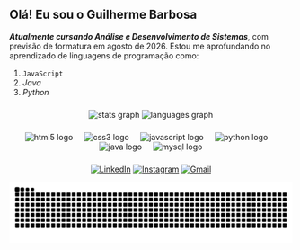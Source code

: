 <h2 align="left">Olá! Eu sou o Guilherme Barbosa</h2>

__*Atualmente cursando Análise e Desenvolvimento de Sistemas*__, com previsão de formatura em agosto de 2026. Estou me aprofundando no aprendizado de linguagens de programação como:

1. `JavaScript`
2. *Java*
3. *Python*

###

<div align="center">
  <img src="https://github-readme-stats.vercel.app/api?username=guibardev&hide_title=false&hide_rank=false&show_icons=true&include_all_commits=true&count_private=true&disable_animations=false&theme=merko&locale=en&hide_border=false" height="150" alt="stats graph"  />
 <!--  <img src="https://streak-stats.demolab.com?user=guibardev&locale=en&mode=daily&theme=merko&hide_border=false&border_radius=5&date_format=j%20M%5B%20Y%5D" height="150" alt="streak graph"  /> -->
  <img src="https://github-readme-stats.vercel.app/api/top-langs?username=guibardev&locale=en&hide_title=false&layout=compact&card_width=320&langs_count=5&theme=merko&hide_border=false" height="150" alt="languages graph"  />
</div>

###

<div align="center">
  <img src="https://cdn.jsdelivr.net/gh/devicons/devicon/icons/html5/html5-original.svg" height="30" alt="html5 logo"  />
  <img width="12" />
  <img src="https://cdn.jsdelivr.net/gh/devicons/devicon/icons/css3/css3-original.svg" height="30" alt="css3 logo"  />
  <img width="12" />
  <img src="https://cdn.jsdelivr.net/gh/devicons/devicon/icons/javascript/javascript-original.svg" height="30" alt="javascript logo"  />
  <img width="12" />
  <img src="https://cdn.jsdelivr.net/gh/devicons/devicon/icons/python/python-original.svg" height="30" alt="python logo"  />
  <img width="12" />
  <img src="https://cdn.jsdelivr.net/gh/devicons/devicon/icons/java/java-original.svg" height="30" alt="java logo"  />
  <img width="12" />
  <img src="https://cdn.jsdelivr.net/gh/devicons/devicon/icons/mysql/mysql-original.svg" height="30" alt="mysql logo"  />
</div>

###

<div align="center">
  
[![LinkedIn](https://img.shields.io/static/v1?message=LinkedIn&logo=linkedin&label=&color=0077B5&logoColor=white&labelColor=&style=for-the-badge)](https://www.linkedin.com/in/guibardev/)
[![Instagram](https://img.shields.io/static/v1?message=Instagram&logo=instagram&label=&color=E4405F&logoColor=white&labelColor=&style=for-the-badge)](https://www.instagram.com/guibardev/)
[![Gmail](https://img.shields.io/static/v1?message=Gmail&logo=gmail&label=&color=D14836&logoColor=white&labelColor=&style=for-the-badge)](mailto:guibardevs@gmail.com)


</div>

<img src="https://raw.githubusercontent.com/guibardev/guibardev/output/snake.svg" alt="Snake animation" />

###
